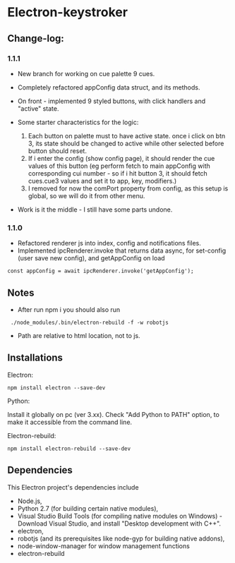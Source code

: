 # Electron-keystroker
 
## Change-log:

### 1.1.1

- New branch for working on cue palette 9 cues.
- Completely refactored appConfig data struct, and its methods.
- On front - implemented 9 styled buttons, with click handlers and "active" state. 
- Some starter characteristics for the logic:

    1. Each button on palette must to have active state. once i click on btn 3, its state should be changed to active while other selected before button should reset.
    2. If i enter the config (show config page), it should render the cue values of this button (eg perform fetch to main appConfig with corresponding cui number - so if i hit button 3, it should fetch cues.cue3 values and set it to app, key, modifiers.)
    3. I removed for now the comPort property from config, as this setup is global, so we will do it from other menu.

- Work is it the middle - I still have some parts undone.

### 1.1.0

- Refactored renderer js into index, config and notifications files. 
- Implemented ipcRenderer.invoke that returns data async, for set-config (user save new config), and getAppConfig on load

```
const appConfig = await ipcRenderer.invoke('getAppConfig');
```

## Notes

- After run npm i you should also run 

```
 ./node_modules/.bin/electron-rebuild -f -w robotjs

```

- Path are relative to html location, not to js.

## Installations

Electron:
```
npm install electron --save-dev
```
Python:

Install it globally on pc (ver 3.xx). Check "Add Python to PATH" option, to make it accessible from the command line.

Electron-rebuild:

```
npm install electron-rebuild --save-dev
```

## Dependencies

This Electron project's dependencies include 
- Node.js, 
- Python 2.7 (for building certain native modules), 
- Visual Studio Build Tools (for compiling native modules on Windows) - Download Visual Studio, and install "Desktop development with C++". 
- electron, 
- robotjs (and its prerequisites like node-gyp for building native addons), 
- node-window-manager for window management functions
- electron-rebuild